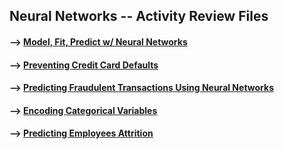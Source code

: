 ## Neural Networks -- Activity Review Files 

#### --> [Model, Fit, Predict w/ Neural Networks](https://github.com/Mun-Min/ASU_2022_Bootcamp/blob/master/Activity_Files/13-Neural-Networks/1/Activities/03-Ins_Fit_Predict/Solved/Fit_Predict_Network.ipynb)

#### --> [Preventing Credit Card Defaults](https://github.com/Mun-Min/ASU_2022_Bootcamp/blob/master/Activity_Files/13-Neural-Networks/1/Activities/03-Ins_Fit_Predict/Solved/Fit_Predict_Network.ipynb)

#### --> [Predicting Fraudulent Transactions Using Neural Networks](https://github.com/Mun-Min/ASU_2022_Bootcamp/blob/master/Activity_Files/13-Neural-Networks/2/Activities/02-Stu_Fraudulent_Transactions/Solved/fraudulent_transactions.ipynb)

#### --> [Encoding Categorical Variables](https://github.com/Mun-Min/ASU_2022_Bootcamp/blob/master/Activity_Files/13-Neural-Networks/2/Activities/04-Ins_Encoding_Categoricals/Solved/one_hot_encoder.ipynb)

#### --> [Predicting Employees Attrition](https://github.com/Mun-Min/ASU_2022_Bootcamp/blob/master/Activity_Files/13-Neural-Networks/2/Activities/05-Stu_Predicting_Turnover/Unsolved/predicting_employee_attrition.ipynb)
